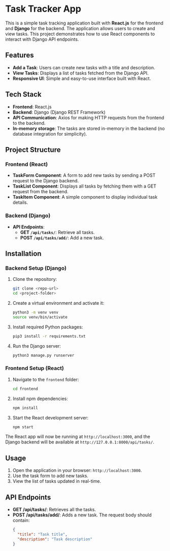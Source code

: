 # Task Tracker App

This is a simple task tracking application built with **React.js** for the frontend and **Django** for the backend. The application allows users to create and view tasks. This project demonstrates how to use React components to interact with Django API endpoints.

## Features

- **Add a Task**: Users can create new tasks with a title and description.
- **View Tasks**: Displays a list of tasks fetched from the Django API.
- **Responsive UI**: Simple and easy-to-use interface built with React.

## Tech Stack

- **Frontend**: React.js
- **Backend**: Django (Django REST Framework)
- **API Communication**: Axios for making HTTP requests from the frontend to the backend.
- **In-memory storage**: The tasks are stored in-memory in the backend (no database integration for simplicity).

## Project Structure

### Frontend (React)

- **TaskForm Component**: A form to add new tasks by sending a POST request to the Django backend.
- **TaskList Component**: Displays all tasks by fetching them with a GET request from the backend.
- **TaskItem Component**: A simple component to display individual task details.

### Backend (Django)

- **API Endpoints**:
  - **GET `/api/tasks/`**: Retrieve all tasks.
  - **POST `/api/tasks/add/`**: Add a new task.

## Installation

### Backend Setup (Django)

1. Clone the repository:

   ```bash
   git clone <repo-url>
   cd <project-folder>
   ```

2. Create a virtual environment and activate it:

   ```bash
   python3 -m venv venv
   source venv/bin/activate
   ```

3. Install required Python packages:

   ```bash
   pip3 install -r requirements.txt
   ```

4. Run the Django server:
   ```bash
   python3 manage.py runserver
   ```

### Frontend Setup (React)

1. Navigate to the `frontend` folder:

   ```bash
   cd frontend
   ```

2. Install npm dependencies:

   ```bash
   npm install
   ```

3. Start the React development server:
   ```bash
   npm start
   ```

The React app will now be running at `http://localhost:3000`, and the Django backend will be available at `http://127.0.0.1:8000/api/tasks/`.

## Usage

1. Open the application in your browser: `http://localhost:3000`.
2. Use the task form to add new tasks.
3. View the list of tasks updated in real-time.

## API Endpoints

- **GET /api/tasks/**: Retrieves all the tasks.
- **POST /api/tasks/add/**: Adds a new task. The request body should contain:
  ```json
  {
    "title": "Task title",
    "description": "Task description"
  }
  ```
